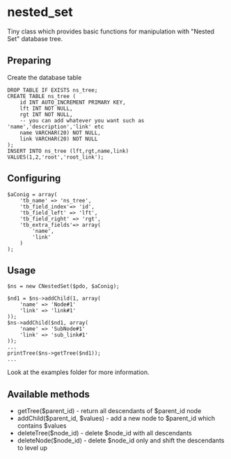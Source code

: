 # nested_set
Tiny class which provides basic functions for manipulation with "Nested Set" database tree.

## Preparing
Create the database table
```
DROP TABLE IF EXISTS ns_tree;
CREATE TABLE ns_tree (
    id INT AUTO_INCREMENT PRIMARY KEY,
    lft INT NOT NULL,
    rgt INT NOT NULL,
    -- you can add whatever you want such as 'name','description','link' etc
    name VARCHAR(20) NOT NULL,
    link VARCHAR(20) NOT NULL
);
INSERT INTO ns_tree (lft,rgt,name,link) VALUES(1,2,'root','root_link');
```

## Configuring
```
$aConig = array(
    'tb_name' => 'ns_tree',
    'tb_field_index'=> 'id',
    'tb_field_left' => 'lft',
    'tb_field_right' => 'rgt',
    'tb_extra_fields'=> array(
        'name',
        'link'
    )
);
```

## Usage
```
$ns = new CNestedSet($pdo, $aConig);

$nd1 = $ns->addChild(1, array(
    'name' => 'Node#1'
    'link' => 'link#1'
));
$ns->addChild($nd1, array(
    'name' => 'SubNode#1'
    'link' => 'sub_link#1'
));
...
printTree($ns->getTree($nd1));
...
```
Look at the examples folder for more information.

## Available methods
 * getTree($parent_id) - return all descendants of $parent_id node
 * addChild($parent_id, $values) - add a new node to $parent_id which contains $values
 * deleteTree($node_id) - delete $node_id with all descendants
 * deleteNode($node_id) - delete $node_id only and shift the descendants to level up